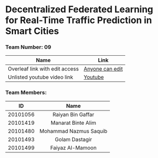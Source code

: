 # Decentralized Federated Learning for Real-Time Traffic Prediction in Smart Cities

### Team Number: 09

| Name | Link |
| --- | --- |
| Overleaf link with edit access | [Anyone can edit](https://www.overleaf.com/4532852515kqsvgnfphhfj) |
| Unlisted youtube video link | [Youtube](https://www.youtube.com/) |



### Team Members:

| ID | Name |
| :---: | :---: |
| 20101056 | Raiyan Bin Gaffar |
| 20101419 | Manarat Binte Alim |
| 20101480 | Mohammad Nazmus Saquib |
| 20101493 | Golam Dastagir |
| 20101499 | Faiyaz Al-Mamoon |
